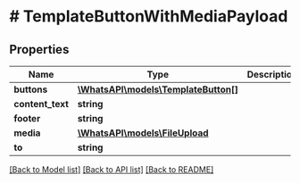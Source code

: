 # # TemplateButtonWithMediaPayload

## Properties

Name | Type | Description | Notes
------------ | ------------- | ------------- | -------------
**buttons** | [**\WhatsAPI\models\TemplateButton[]**](TemplateButton.md) |  |
**content_text** | **string** |  | [optional]
**footer** | **string** |  | [optional]
**media** | [**\WhatsAPI\models\FileUpload**](FileUpload.md) |  |
**to** | **string** |  |

[[Back to Model list]](../../README.md#models) [[Back to API list]](../../README.md#endpoints) [[Back to README]](../../README.md)
